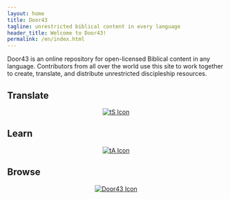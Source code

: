 ```yaml
---
layout: home
title: Door43
tagline: unrestricted biblical content in every language
header_title: Welcome to Door43!
permalink: /en/index.html
---
```


Door43 is an online repository for open-licensed Biblical content in any language. Contributors from all over the world use this site to work together to create, translate, and distribute unrestricted discipleship resources.

<div class="row">
<div class="col-md-4 text-center">

<h2>Translate</h2>
<center><a href="https://unfoldingword.org/ts/" target="_blank"><img src="https://cdn.door43.org/assets/img/icons/icon-ts.png" alt="tS Icon"></a></center>

</div>
<div class="col-md-4 text-center">

<h2>Learn</h2>
<center><a href="https://unfoldingword.org/academy/" target="_blank"><img src="https://cdn.door43.org/assets/img/icons/icon-ta.png" alt="tA Icon"></a></center>

</div>
<div class="col-md-4 text-center">

<h2>Browse</h2>
<center><a href="/"><img src="https://cdn.door43.org/assets/img/icons/icon-d43.png" alt="Door43 Icon"></a></center>

</div>
</div>

<br />
